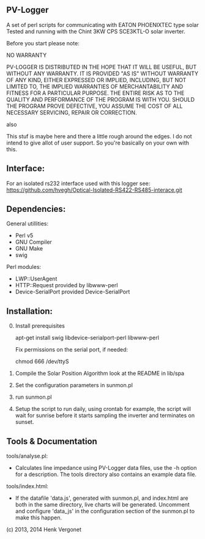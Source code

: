 PV-Logger
---------
A set of perl scripts for communicating with EATON PHOENIXTEC type solar
Tested and running with the Chint 3KW CPS SCE3KTL-O solar inverter.

Before you start please note:

NO WARRANTY

PV-LOGGER IS DISTRIBUTED IN THE HOPE THAT IT WILL BE USEFUL, BUT WITHOUT ANY WARRANTY. IT IS PROVIDED "AS IS" WITHOUT WARRANTY OF ANY KIND, EITHER EXPRESSED OR IMPLIED, INCLUDING, BUT NOT LIMITED TO, THE IMPLIED WARRANTIES OF MERCHANTABILITY AND FITNESS FOR A PARTICULAR PURPOSE. THE ENTIRE RISK AS TO THE QUALITY AND PERFORMANCE OF THE PROGRAM IS WITH YOU. SHOULD THE PROGRAM PROVE DEFECTIVE, YOU ASSUME THE COST OF ALL NECESSARY SERVICING, REPAIR OR CORRECTION.

also

This stuf is maybe here and there a little rough around the edges. I do not
intend to give allot of user support. So you're basically on your own with this.

Interface:
----------
For an isolated rs232 interface used with this logger see:
https://github.com/hvegh/Optical-Isolated-RS422-RS485-interace.git

Dependencies:
-------------

General utillities:
  - Perl v5
  - GNU Compiler
  - GNU Make
  - swig

Perl modules:
  - LWP::UserAgent
  - HTTP::Request
	provided by libwww-perl
  - Device-SerialPort
	provided Device-SerialPort

Installation:
-------------

0. Install prerequisites

   apt-get install swig libdevice-serialport-perl libwww-perl

   Fix permissions on the serial port, if needed:

   chmod 666 /dev/ttyS<xyz>

1. Compile the Solar Position Algorithm
   look at the README in lib/spa

2. Set the configuration parameters in sunmon.pl

3. run sunmon.pl

4. Setup the script to run daily, using crontab for example, the script will wait for sunrise before it starts sampling the inverter and terminates on sunset.


Tools & Documentation
---------------------

tools/analyse.pl:

- Calculates line impedance using PV-Logger data files, use the -h option for a description. The tools directory also contains an example data file.

tools/index.html:

- If the datafile 'data.js', generated with sunmon.pl, and index.html are both in the same directory, live charts will be generated. Uncomment and configure 'data_js' in the configuration section of the sunmon.pl to make this happen.


(c) 2013, 2014 Henk Vergonet

